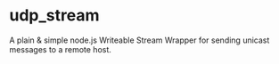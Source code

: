 # udp_stream
A plain &amp; simple node.js Writeable Stream Wrapper for sending unicast messages to a remote host.
